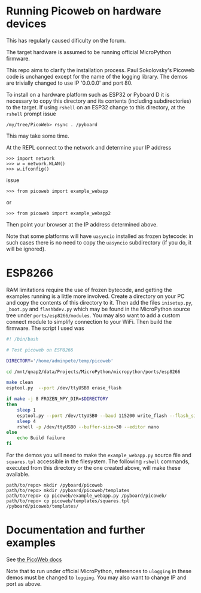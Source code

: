 # Running Picoweb on hardware devices

This has regularly caused dificulty on the forum.

The target hardware is assumed to be running official MicroPython firmware.

This repo aims to clarify the installation process. Paul Sokolovsky's Picoweb
code is unchanged except for the name of the logging library. The demos are
trivially changed to use IP '0.0.0.0' and port 80.

To install on a hardware platform such as ESP32 or Pyboard D it is necessary to
copy this directory and its contents (including subdirectories) to the target.
If using `rshell` on an ESP32 change to this directory, at the `rshell` prompt
issue

```
/my/tree/PicoWeb> rsync . /pyboard
```
This may take some time.

At the REPL connect to the network and determine your IP address
```
>>> import network
>>> w = network.WLAN()
>>> w.ifconfig()
```

issue
```
>>> from picoweb import example_webapp
```

or
```
>>> from picoweb import example_webapp2
```

Then point your browser at the IP address determined above.

Note that some platforms will have `uasyncio` installed as frozen bytecode: in
such cases there is no need to copy the `uasyncio` subdirectory (if you do, it
will be ignored).

# ESP8266

RAM limitations require the use of frozen bytecode, and getting the examples
running is a little more involved. Create a directory on your PC and copy the
contents of this directory to it. Then add the files `inisetup.py`, `_boot.py`
and `flashbdev.py` which may be found in the MicroPython source tree under
`ports/esp8266/modules`. You may also want to add a custom connect module to
simplify connection to your WiFi. Then build the firmware. The script I used
was
```bash
#! /bin/bash

# Test picoweb on ESP8266

DIRECTORY='/home/adminpete/temp/picoweb'

cd /mnt/qnap2/data/Projects/MicroPython/micropython/ports/esp8266

make clean
esptool.py  --port /dev/ttyUSB0 erase_flash

if make -j 8 FROZEN_MPY_DIR=$DIRECTORY
then
    sleep 1
    esptool.py --port /dev/ttyUSB0 --baud 115200 write_flash --flash_size=detect -fm dio 0 build/firmware-combined.bin
    sleep 4
    rshell -p /dev/ttyUSB0 --buffer-size=30 --editor nano
else
    echo Build failure
fi
```
For the demos you will need to make the `example_webapp.py` source file and
`squares.tpl` accessible in the filesystem. The following `rshell` commands,
executed from this directory or the one created above, will make these
available.
```
path/to/repo> mkdir /pyboard/picoweb
path/to/repo> mkdir /pyboard/picoweb/templates
path/to/repo> cp picoweb/example_webapp.py /pyboard/picoweb/
path/to/repo> cp picoweb/templates/squares.tpl /pyboard/picoweb/templates/
```


# Documentation and further examples

See [the PicoWeb docs](https://github.com/pfalcon/picoweb)

Note that to run under official MicroPython, references to `ulogging` in these
demos must be changed to `logging`. You may also want to change IP and port as
above.


